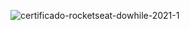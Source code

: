 ![certificado-rocketseat-dowhile-2021-1](https://user-images.githubusercontent.com/52793184/148006772-c31eddc5-6573-421b-ac31-3914d8c9336e.png)
